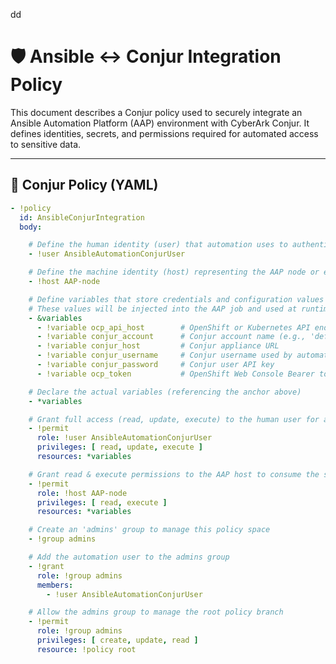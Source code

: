 dd





# 🛡️ Ansible ↔️ Conjur Integration Policy

This document describes a Conjur policy used to securely integrate an Ansible Automation Platform (AAP) environment with CyberArk Conjur. It defines identities, secrets, and permissions required for automated access to sensitive data.

---

## 🔐 Conjur Policy (YAML)

```yaml
- !policy
  id: AnsibleConjurIntegration
  body:

    # Define the human identity (user) that automation uses to authenticate to Conjur via API key
    - !user AnsibleAutomationConjurUser

    # Define the machine identity (host) representing the AAP node or execution environment
    - !host AAP-node

    # Define variables that store credentials and configuration values
    # These values will be injected into the AAP job and used at runtime
    - &variables
      - !variable ocp_api_host        # OpenShift or Kubernetes API endpoint
      - !variable conjur_account      # Conjur account name (e.g., 'default')
      - !variable conjur_host         # Conjur appliance URL
      - !variable conjur_username     # Conjur username used by automation
      - !variable conjur_password     # Conjur user API key
      - !variable ocp_token           # OpenShift Web Console Bearer token

    # Declare the actual variables (referencing the anchor above)
    - *variables

    # Grant full access (read, update, execute) to the human user for all variables
    - !permit
      role: !user AnsibleAutomationConjurUser
      privileges: [ read, update, execute ]
      resources: *variables

    # Grant read & execute permissions to the AAP host to consume the secrets
    - !permit
      role: !host AAP-node
      privileges: [ read, execute ]
      resources: *variables

    # Create an 'admins' group to manage this policy space
    - !group admins

    # Add the automation user to the admins group
    - !grant
      role: !group admins
      members:
        - !user AnsibleAutomationConjurUser

    # Allow the admins group to manage the root policy branch
    - !permit
      role: !group admins
      privileges: [ create, update, read ]
      resource: !policy root
```
